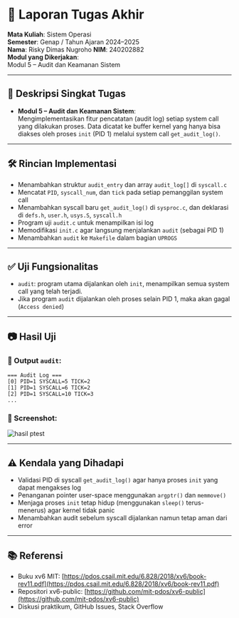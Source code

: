 # 📝 Laporan Tugas Akhir

**Mata Kuliah**: Sistem Operasi  
**Semester**: Genap / Tahun Ajaran 2024–2025  
**Nama**: Risky Dimas Nugroho
**NIM**: 240202882  
**Modul yang Dikerjakan**:  
Modul 5 – Audit dan Keamanan Sistem  

---

## 📌 Deskripsi Singkat Tugas

* **Modul 5 – Audit dan Keamanan Sistem**:  
  Mengimplementasikan fitur pencatatan (audit log) setiap system call yang dilakukan proses. Data dicatat ke buffer kernel yang hanya bisa diakses oleh proses `init` (PID 1) melalui system call `get_audit_log()`.

---

## 🛠️ Rincian Implementasi

* Menambahkan struktur `audit_entry` dan array `audit_log[]` di `syscall.c`
* Mencatat `PID`, `syscall_num`, dan `tick` pada setiap pemanggilan system call
* Menambahkan syscall baru `get_audit_log()` di `sysproc.c`, dan deklarasi di `defs.h`, `user.h`, `usys.S`, `syscall.h`
* Program uji `audit.c` untuk menampilkan isi log
* Memodifikasi `init.c` agar langsung menjalankan `audit` (sebagai PID 1)
* Menambahkan `audit` ke `Makefile` dalam bagian `UPROGS`

---

## ✅ Uji Fungsionalitas

* `audit`: program utama dijalankan oleh `init`, menampilkan semua system call yang telah terjadi.
* Jika program `audit` dijalankan oleh proses selain PID 1, maka akan gagal (`Access denied`)

---

## 📷 Hasil Uji

### 📍 Output `audit`:
```
=== Audit Log ===
[0] PID=1 SYSCALL=5 TICK=2
[1] PID=1 SYSCALL=6 TICK=2
[2] PID=1 SYSCALL=10 TICK=3
...
```

### 📸 Screenshot:
![hasil ptest](./screenshot/audit_m5.png)

---

## ⚠️ Kendala yang Dihadapi

* Validasi PID di syscall `get_audit_log()` agar hanya proses `init` yang dapat mengakses log
* Penanganan pointer user-space menggunakan `argptr()` dan `memmove()`
* Menjaga proses `init` tetap hidup (menggunakan `sleep()` terus-menerus) agar kernel tidak panic
* Menambahkan audit sebelum syscall dijalankan namun tetap aman dari error

---

## 📚 Referensi

* Buku xv6 MIT: [https://pdos.csail.mit.edu/6.828/2018/xv6/book-rev11.pdf](https://pdos.csail.mit.edu/6.828/2018/xv6/book-rev11.pdf)  
* Repositori xv6-public: [https://github.com/mit-pdos/xv6-public](https://github.com/mit-pdos/xv6-public)  
* Diskusi praktikum, GitHub Issues, Stack Overflow

